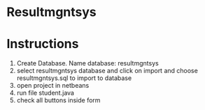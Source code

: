 # Resultmgntsys

Instructions
==================
1. Create Database. Name database: resultmgntsys
2. select resultmgntsys database and click on import and choose resultmgntsys.sql to import to database
3. open project in netbeans
4. run file student.java
5. check all buttons inside form
